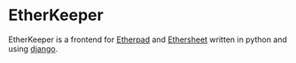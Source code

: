 # EtherKeeper

EtherKeeper is a frontend for [Etherpad](http://etherpad.org) and [Ethersheet](https://ethersheet.org) written in python and using [django](http://djangoproject.com). 
